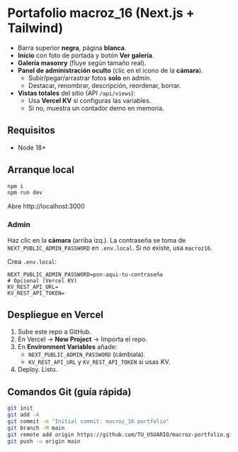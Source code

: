 # Portafolio macroz_16 (Next.js + Tailwind)

- Barra superior **negra**, página **blanca**.
- **Inicio** con foto de portada y botón **Ver galería**.
- **Galería masonry** (fluye según tamaño real).
- **Panel de administración oculto** (clic en el icono de la **cámara**).
  - Subir/pegar/arrastrar fotos **solo** en admin.
  - Destacar, renombrar, descripción, reordenar, borrar.
- **Vistas totales** del sitio (API `/api/views`):
  - Usa **Vercel KV** si configuras las variables.
  - Si no, muestra un contador demo en memoria.

## Requisitos
- Node 18+

## Arranque local
```bash
npm i
npm run dev
```
Abre http://localhost:3000

### Admin
Haz clic en la **cámara** (arriba izq.).
La contraseña se toma de `NEXT_PUBLIC_ADMIN_PASSWORD` en `.env.local`.
Si no existe, usa `macroz16`.

Crea `.env.local`:
```
NEXT_PUBLIC_ADMIN_PASSWORD=pon-aqui-tu-contraseña
# Opcional (Vercel KV)
KV_REST_API_URL=
KV_REST_API_TOKEN=
```

## Despliegue en Vercel
1. Sube este repo a GitHub.
2. En Vercel → **New Project** → Importa el repo.
3. En **Environment Variables** añade:
   - `NEXT_PUBLIC_ADMIN_PASSWORD` (cámbiala).
   - `KV_REST_API_URL` y `KV_REST_API_TOKEN` si usas KV.
4. Deploy. Listo.

## Comandos Git (guía rápida)
```bash
git init
git add -A
git commit -m "Initial commit: macroz_16 portfolio"
git branch -M main
git remote add origin https://github.com/TU_USUARIO/macroz-portfolio.git
git push -u origin main
```
